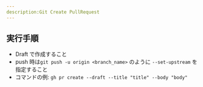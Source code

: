 ```yaml
---
description:Git Create PullRequest
---
```


## 実行手順

- Draft で作成すること
- push 時は`git push -u origin <branch_name>` のように `--set-upstream` を指定すること
- コマンドの例: `gh pr create --draft --title "title" --body "body"`
